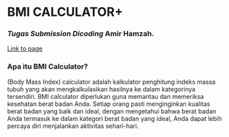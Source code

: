 # BMI CALCULATOR+
### *Tugas Submission Dicoding* Amir Hamzah.

[Link to page](https://amirhamzah-1fz.github.io/tugas-submission-dicoding-bmi-calculator/)<br>

### Apa itu BMI Calculator?
(Body Mass Index) calculator adalah kalkulator penghitung indeks massa tubuh yang akan mengkalkulasikan hasilnya ke dalam kategorinya tersendiri. BMI calculator diperlukan guna memantau dan memeriksa kesehatan berat badan Anda. Setiap orang pasti menginginkan kualitas berat badan yang baik dan ideal, dengan mengetahui bahwa berat badan Anda termasuk ke dalam kategori berat badan yang ideal, Anda dapat lebih percaya diri menjalankan aktivitas sehari-hari.
